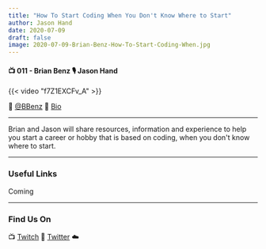 ```yaml
---
title: "How To Start Coding When You Don't Know Where to Start"
author: Jason Hand
date: 2020-07-09
draft: false
image: 2020-07-09-Brian-Benz-How-To-Start-Coding-When.jpg
---
```


#### 📺 011 - Brian Benz 🎙️ Jason Hand

<!--more-->

{{< video "f7Z1EXCFv_A" >}}

🔗 [@BBenz](https://twitter.com/bbenz)
🔗 [Bio](https://developer.microsoft.com/en-us/advocates/brian_benz)

---

Brian and Jason will share resources, information and experience to help you start a career or hobby that is based on coding, when you don't know where to start.

---

### Useful Links

Coming

---

### Find Us On

📺 [Twitch](https://www.twitch.tv/microsoftdeveloper)
🔗 [Twitter](https://twitter.com/jasonhand)
☁️

